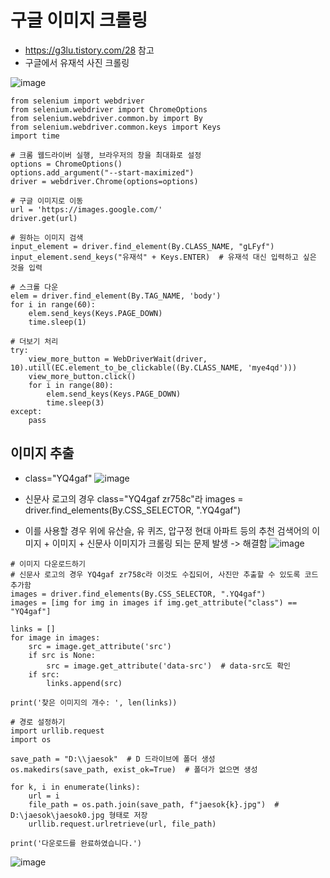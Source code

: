 # 구글 이미지 크롤링
- https://g3lu.tistory.com/28 참고
- 구글에서 유재석 사진 크롤링
  
![image](https://github.com/user-attachments/assets/aeaf3e39-17db-46f6-9cb7-0c707bc5a150)

```
from selenium import webdriver
from selenium.webdriver import ChromeOptions
from selenium.webdriver.common.by import By
from selenium.webdriver.common.keys import Keys
import time
```
```
# 크롬 웹드라이버 실행, 브라우저의 창을 최대화로 설정
options = ChromeOptions()
options.add_argument("--start-maximized")
driver = webdriver.Chrome(options=options)
```
```
# 구글 이미지로 이동
url = 'https://images.google.com/'  
driver.get(url)
```
```
# 원하는 이미지 검색
input_element = driver.find_element(By.CLASS_NAME, "gLFyf")
input_element.send_keys("유재석" + Keys.ENTER)  # 유재석 대신 입력하고 싶은 것을 입력
```
```
# 스크롤 다운
elem = driver.find_element(By.TAG_NAME, 'body')
for i in range(60):
    elem.send_keys(Keys.PAGE_DOWN)
    time.sleep(1)

# 더보기 처리
try:
    view_more_button = WebDriverWait(driver, 10).utill(EC.element_to_be_clickable((By.CLASS_NAME, 'mye4qd')))
    view_more_button.click()
    for i in range(80):
        elem.send_keys(Keys.PAGE_DOWN)
        time.sleep(3)
except:
    pass
```
## 이미지 추출
- class="YQ4gaf"
![image](https://github.com/user-attachments/assets/e31cc553-9cb3-44af-8445-ad757d3a96e3)

- 신문사 로고의 경우 class="YQ4gaf zr758c"라 images = driver.find_elements(By.CSS_SELECTOR, ".YQ4gaf")
- 이를 사용할 경우 위에 유산슬, 유 퀴즈, 압구정 현대 아파트 등의 추천 검색어의 이미지 + 이미지 + 신문사 이미지가 크롤링 되는 문제 발생 -> 해결함
![image](https://github.com/user-attachments/assets/472a7d58-0642-4015-9d4f-5a40cc7dad50)


```
# 이미지 다운로드하기
# 신문사 로고의 경우 YQ4gaf zr758c라 이것도 수집되어, 사진만 추출할 수 있도록 코드 추가함
images = driver.find_elements(By.CSS_SELECTOR, ".YQ4gaf")
images = [img for img in images if img.get_attribute("class") == "YQ4gaf"]  

links = []
for image in images:
    src = image.get_attribute('src')
    if src is None:
        src = image.get_attribute('data-src')  # data-src도 확인
    if src:
        links.append(src)
        
print('찾은 이미지의 개수: ', len(links))
```
```
# 경로 설정하기
import urllib.request
import os

save_path = "D:\\jaesok"  # D 드라이브에 폴더 생성
os.makedirs(save_path, exist_ok=True)  # 폴더가 없으면 생성

for k, i in enumerate(links):
    url = i
    file_path = os.path.join(save_path, f"jaesok{k}.jpg")  # D:\jaesok\jaesok0.jpg 형태로 저장
    urllib.request.urlretrieve(url, file_path)

print('다운로드를 완료하였습니다.')
```
![image](https://github.com/user-attachments/assets/5c08d625-c5fd-4f30-b38b-d5149c561d58)

